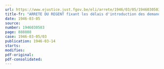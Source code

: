 ```yaml
---
url: https://www.ejustice.just.fgov.be/eli/arrete/1946/03/05/1946030503/justel
title-fr: "ARRETE DU REGENT fixant les délais d'introduction des demandes de devancement d'appel et de sursis pour la levée de 1945"
date: 1946-03-05
source:
number: 1946030503
page: 888888
case: 1946-03-05/03
publication: 1946-03-14
starts:
modifies:
pdf-original:
pdf-consolidated:
---
```


